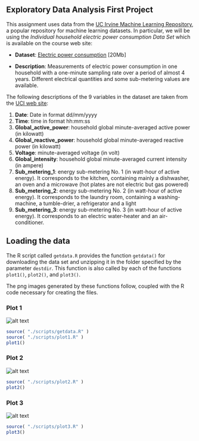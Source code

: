## Exploratory Data Analysis First Project

This assignment uses data from the [UC Irvine Machine Learning Repository][1],
a popular repository for machine learning datasets.
In particular, we will be using the _Individual household electric power 
consumption Data Set_ which is available on the course web site:

* __Dataset__: [Electric power consumption][2] [20Mb]

* __Description__: Measurements of electric power consumption in one household
with a one-minute sampling rate over a period of almost 4 years.
Different electrical quantities and some sub-metering values are available.

The following descriptions of the 9 variables in the dataset are taken from the
[UCI web site][3]:

1. __Date__: Date in format dd/mm/yyyy
2. __Time__: time in format hh:mm:ss
3. __Global_active_power__: household global minute-averaged active power
   (in kilowatt)
4. __Global_reactive_power__: household global minute-averaged reactive power
   (in kilowatt)
5. __Voltage__: minute-averaged voltage (in volt)
6. __Global_intensity__: household global minute-averaged current intensity
   (in ampere)
7. __Sub_metering_1__: energy sub-metering No. 1 (in watt-hour of active
   energy).
   It corresponds to the kitchen, containing mainly a dishwasher, an oven and a
   microwave (hot plates are not electric but gas powered)
8. __Sub_metering_2__: energy sub-metering No. 2 (in watt-hour of active energy).
   It corresponds to the laundry room, containing a washing-machine, a
   tumble-drier, a refrigerator and a light
9. __Sub_metering_3__: energy sub-metering No. 3 (in watt-hour of active energy).
   It corresponds to an electric water-heater and an air-conditioner.

## Loading the data

The R script called `getdata.R` provides the function `getdata()` for
downloading the data set and unzipping it in the folder specified by the
parameter `destdir`.
This function is also called by each of the functions `plot1()`, `plot2()`,
and `plot3()`.

The png images generated by these functions follow, coupled with the R code
necessary for creating the files.

### Plot 1

![alt text][plot1]

```r
source( "./scripts/getdata.R" )
source( "./scripts/plot1.R" )
plot1()
```

### Plot 2

![alt text][plot2]

```r
source( "./scripts/plot2.R" )
plot2()
```

### Plot 3

![alt text][plot3]

```r
source( "./scripts/plot3.R" )
plot3()
```

[1]: http://archive.ics.uci.edu/ml/
[2]: https://d396qusza40orc.cloudfront.net/exdata%2Fdata%2Fhousehold_power_consumption.zip
[3]: https://archive.ics.uci.edu/ml/datasets/Individual+household+electric+power+consumption

[plot1]: https://github.com/madrisan/data-science-coursera/blob/master/ExploratoryDataAnalysis/images/plot1.png
[plot2]: https://github.com/madrisan/data-science-coursera/blob/master/ExploratoryDataAnalysis/images/plot2.png
[plot3]: https://github.com/madrisan/data-science-coursera/blob/master/ExploratoryDataAnalysis/images/plot3.png

